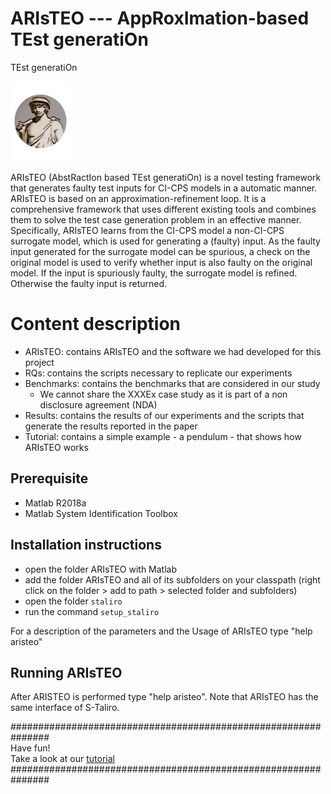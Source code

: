 # ARIsTEO --- AppRoxImation-based TEst generatiOn
TEst generatiOn

<img src="./Logo.png" alt="ARIsTEO logo" width="96">

ARIsTEO (AbstRactIon based TEst generatiOn) is a novel testing framework that generates faulty test inputs for CI-CPS models in a automatic manner.
ARIsTEO is based on an approximation-refinement loop.
It is a comprehensive framework that uses different existing tools and combines them to solve the test case generation problem in an effective manner.
Specifically, ARIsTEO learns from the CI-CPS model a non-CI-CPS surrogate model, which is used for generating a (faulty) input.
As the faulty input generated for the surrogate model can be spurious, a check on the original model is used to verify whether input is also faulty on the original model. If the input is spuriously faulty, the surrogate model is refined. Otherwise the faulty input is returned.

# Content description
- ARIsTEO: contains ARIsTEO and the software we had developed for this project
- RQs: contains the scripts necessary to replicate our experiments
- Benchmarks: contains the benchmarks that are considered in our study
    * We cannot share the XXXEx case study as it is part of a non disclosure agreement (NDA)
- Results: contains the results of our experiments and the scripts that generate the results reported in the paper
- Tutorial: contains a simple example - a pendulum -  that shows how ARIsTEO works

## Prerequisite
- Matlab R2018a
- Matlab System Identification Toolbox

## Installation instructions
- open the folder ARIsTEO with Matlab
- add the folder ARIsTEO and all of its subfolders on your classpath (right click on the folder > add to path > selected folder and subfolders)
- open the folder ``staliro``
- run the command ``setup_staliro``

For a description of the parameters and the Usage of ARIsTEO type "help aristeo"  


## Running ARIsTEO
After ARISTEO is performed type "help aristeo".
Note that ARIsTEO has the same interface of S-Taliro.

############################################################### <br/>
 Have fun! <br/>
Take a look at our <a href="https://github.com/SNTSVV/ARIsTEO/tree/master/Tutorial">tutorial</a>
###############################################################
